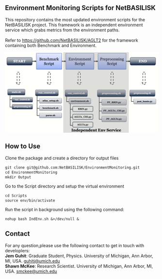 ##  Environment Monitoring Scripts for NetBASILISK 
This repository contains the most updated environment scripts for the NetBASILISK project. This framework is an independent environment service which grabs metrics from the environment paths. <br/> <br/>
Refer to https://github.com/NetBASILISK/AGLT2 for the framework containing both Benchmark and Environment. 

<p align="center">
  <img src="img/IndEnv.png" alt="drawing" width="700"/>
</p>

## How to Use 
Clone the package and create a directory for output files 
``` 
git clone git@github.com:NetBASILISK/EnvironmentMonitoring.git
cd EnvironmentMonitoring
mkdir Output
```
Go to the Script directory and setup the virtual environment
```
cd Scripts
source env/bin/activate 
```
Run the script in background using the following command: 
```
nohup bash IndEnv.sh &>/dev/null &
```
## Contact
For any question,please use the following contact to get in touch with developlers: <br/>
**Jem Guhit**: Graduate Student, Physics. University of Michigan, Ann Arbor, MI, USA. guhitj@umich.edu <br/>
**Shawn McKee**: Research Scientist. University of Michigan, Ann Arbor, MI, USA. smckee@umich.edu <br/>
